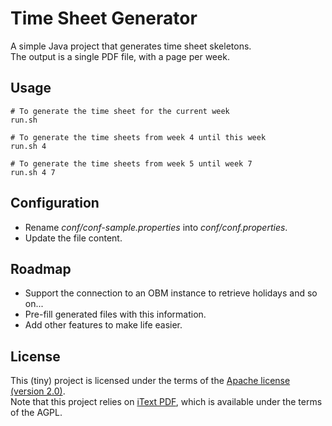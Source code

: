 # Time Sheet Generator

A simple Java project that generates time sheet skeletons.  
The output is a single PDF file, with a page per week.

## Usage

``` properties
# To generate the time sheet for the current week
run.sh

# To generate the time sheets from week 4 until this week
run.sh 4
	
# To generate the time sheets from week 5 until week 7
run.sh 4 7
```

## Configuration

* Rename *conf/conf-sample.properties* into *conf/conf.properties*.
* Update the file content. 

## Roadmap

* Support the connection to an OBM instance to retrieve holidays and so on...
* Pre-fill generated files with this information.
* Add other features to make life easier.

## License

This (tiny) project is licensed under the terms of the [Apache license (version 2.0)](http://www.apache.org/licenses/LICENSE-2.0).  
Note that this project relies on [iText PDF](http://itextpdf.com), which is available under the terms of the AGPL.
